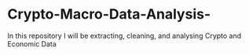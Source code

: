 # Crypto-Macro-Data-Analysis-
In this repository I will be extracting, cleaning, and analysing Crypto and Economic Data
